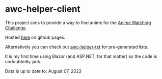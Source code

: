 # awc-helper-client

This project aims to provide a way to find anime for the [Anime Watching Challenge](https://myanimelist.net/forum/?topicid=2067484).

Hosted [here](https://nyomdalee.github.io/awc-helper-client/) on github pages.

Alternatively you can check out [awc-helper-txt](https://github.com/Nyomdalee/awc-helper-txt) for pre-generated lists.

It is my first time using Blazor (and ASP.NET, for that matter) so the code is undoubtedly jank.

Data is up to date to:
August 07, 2023

